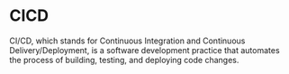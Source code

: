 # CICD
CI/CD, which stands for Continuous Integration and Continuous Delivery/Deployment, is a software development practice that automates the process of building, testing, and deploying code changes.
